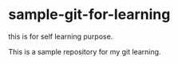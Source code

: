 # sample-git-for-learning

this is for self learning purpose. 

This is a sample repository for my git learning. 
